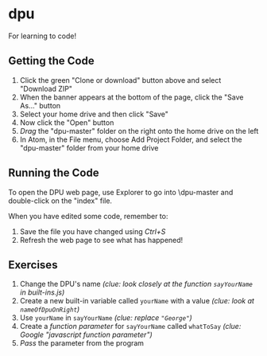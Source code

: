 # dpu
For learning to code!

## Getting the Code
1. Click the green "Clone or download" button above and select "Download ZIP"
2. When the banner appears at the bottom of the page, click the "Save As..." button
3. Select your home drive and then click "Save"
4. Now click the "Open" button
5. _Drag_ the "dpu-master" folder on the right onto the home drive on the left
6. In Atom, in the File menu, choose Add Project Folder, and select the "dpu-master" folder from your home drive

## Running the Code
To open the DPU web page, use Explorer to go into <home drive>\\dpu-master and double-click on the "index" file.

When you have edited some code, remember to:
1. Save the file you have changed using _Ctrl+S_
2. Refresh the web page to see what has happened!

## Exercises
1. Change the DPU's name _(clue: look closely at the function `sayYourName` in built-ins.js)_
2. Create a new built-in variable called `yourName` with a value _(clue: look at `nameOfDpuOnRight`)_
3. Use `yourName` in `sayYourName` _(clue: replace `"George"`)_
4. Create a _function parameter_ for `sayYourName` called `whatToSay` _(clue: Google "javascript function parameter")_
5. _Pass_ the parameter from the program
